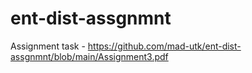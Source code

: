 # ent-dist-assgnmnt

Assignment task -
https://github.com/mad-utk/ent-dist-assgnmnt/blob/main/Assignment3.pdf
